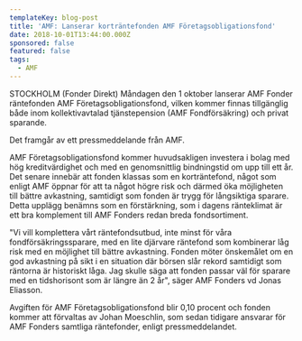 ```yaml
---
templateKey: blog-post
title: 'AMF: Lanserar korträntefonden AMF Företagsobligationsfond'
date: 2018-10-01T13:44:00.000Z
sponsored: false
featured: false
tags:
  - AMF
---
```

STOCKHOLM (Fonder Direkt) Måndagen den 1 oktober lanserar AMF Fonder räntefonden AMF Företagsobligationsfond, vilken kommer finnas tillgänglig både inom kollektivavtalad tjänstepension (AMF Fondförsäkring) och privat sparande.

Det framgår av ett pressmeddelande från AMF.

AMF Företagsobligationsfond kommer huvudsakligen investera i bolag med hög kreditvärdighet och med en genomsnittlig bindningstid om upp till ett år. Det senare innebär att fonden klassas som en korträntefond, något som enligt AMF öppnar för att ta något högre risk och därmed öka möjligheten till bättre avkastning, samtidigt som fonden är trygg för långsiktiga sparare. Detta upplägg benämns som en förstärkning, som i dagens ränteklimat är ett bra komplement till AMF Fonders redan breda fondsortiment. 

"Vi vill komplettera vårt räntefondsutbud, inte minst för våra fondförsäkringssparare, med en lite djärvare räntefond som kombinerar låg risk med en möjlighet till bättre avkastning. Fonden möter önskemålet om en god avkastning på sikt i en situation där börsen slår rekord samtidigt som räntorna är historiskt låga. Jag skulle säga att fonden passar väl för sparare med en tidshorisont som är längre än 2 år", säger AMF Fonders vd Jonas Eliasson.

Avgiften för AMF Företagsobligationsfond blir 0,10 procent och fonden kommer att förvaltas av Johan Moeschlin, som sedan tidigare ansvarar för AMF Fonders samtliga räntefonder, enligt pressmeddelandet.
